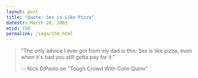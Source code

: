 ```yaml
---
layout: post
title: "Quote: Sex is Like Pizza"
datestr: March 28, 2003
mtid: 150
permalink: /saga/150.html
---
```


> "The only advice I ever got from my dad is this: Sex is like pizza, even when it's bad you still gotta pay for it."
>
> -- Nick DiPaolo on "Tough Crowd With Colin Quinn"
